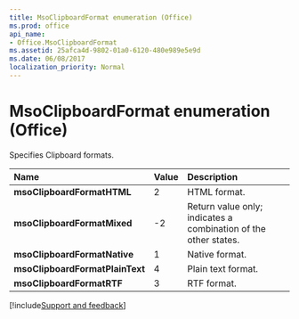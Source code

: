 ```yaml
---
title: MsoClipboardFormat enumeration (Office)
ms.prod: office
api_name:
- Office.MsoClipboardFormat
ms.assetid: 25afca4d-9802-01a0-6120-480e989e5e9d
ms.date: 06/08/2017
localization_priority: Normal
---
```



# MsoClipboardFormat enumeration (Office)

Specifies Clipboard formats.



|Name|Value|Description|
|:-----|:-----|:-----|
|**msoClipboardFormatHTML**|2|HTML format.|
|**msoClipboardFormatMixed**|-2|Return value only; indicates a combination of the other states. |
|**msoClipboardFormatNative**|1|Native format.|
|**msoClipboardFormatPlainText**|4|Plain text format.|
|**msoClipboardFormatRTF**|3|RTF format.|

[!include[Support and feedback](~/includes/feedback-boilerplate.md)]